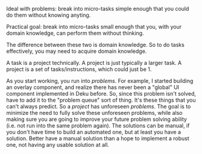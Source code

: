 Ideal with problems: break into micro-tasks simple enough that you could do them without knowing anyting.

Practical goal: break into micro-tasks small enough that you, with your domain knowledge, can perform them without thinking.

The difference between these two is domain knowledge. So to do tasks effectively, you may need to acquire domain knowledge.

A task is a project technically. A project is just typically a larger task. A project is a set of tasks/instructions, which could just be 1.

As you start working, you run into _problems_. For example, I started building an overlay component, and realize there has never been a "global" UI component implemented in Deku before. So, since this problem isn't solved, have to add it to the "problem queue" sort of thing. It's these things that you can't always predict. So a _project_ has unforeseen _problems_. The goal is to minimize the need to fully solve these unforeseen problems, while also making sure you are going to improve your future problem solving ability (i.e. not run into the same problem again). The solutions can be manual, if you don't have time to build an automated one, but at least you have a solution. Better have a manual solution than a hope to implement a robust one, not having any usable solution at all.

